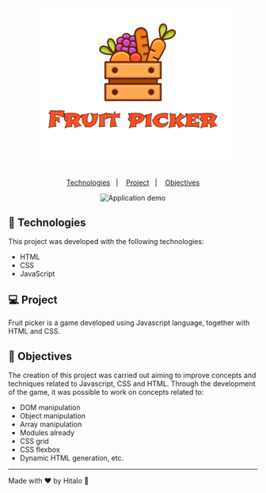 <h1 align="center">
  <img alt="Utility" title="Utility" src=".github/logo-fruit-picker.png" width="400px" />
</h1>

<p align="center">
  <a href="#-technologies">Technologies</a>&nbsp;&nbsp;&nbsp;|&nbsp;&nbsp;&nbsp;
  <a href="#-project">Project</a>&nbsp;&nbsp;&nbsp;|&nbsp;&nbsp;&nbsp;
  <a href="#-objectives">Objectives</a>

</p>

<p align="center">
 <img src=".github/gameplay.gif" alt="Application demo" width="800px" height="600px"/>
</p>

## 🚀 Technologies

This project was developed with the following technologies:

- HTML
- CSS
- JavaScript

## 💻 Project

Fruit picker is a game developed using Javascript language, together with HTML and CSS.

## :memo: Objectives

The creation of this project was carried out aiming to improve concepts and techniques related to Javascript, CSS and HTML. Through the development of the game, it was possible to work on concepts related to:

- DOM manipulation
- Object manipulation
- Array manipulation
- Modules already
- CSS grid
- CSS flexbox
- Dynamic HTML generation, etc.

---
Made with ♥ by Hitalo 🚀
